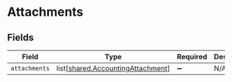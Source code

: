 # Attachments


## Fields

| Field                                                                                | Type                                                                                 | Required                                                                             | Description                                                                          |
| ------------------------------------------------------------------------------------ | ------------------------------------------------------------------------------------ | ------------------------------------------------------------------------------------ | ------------------------------------------------------------------------------------ |
| `attachments`                                                                        | list[[shared.AccountingAttachment](undefined/models/shared/accountingattachment.md)] | :heavy_minus_sign:                                                                   | N/A                                                                                  |